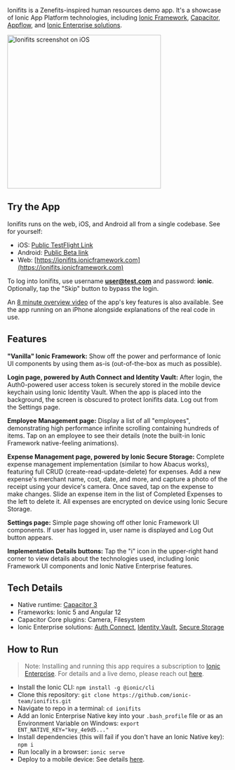 Ionifits is a Zenefits-inspired human resources demo app. It's a showcase of Ionic App Platform technologies, including [Ionic Framework](https://ionicframework.com), [Capacitor](https://capacitorjs.com), [Appflow](https://ionic.io/appflow), and [Ionic Enterprise solutions](https://ionic.io/docs).

<img src="https://github.com/ionic-team/ionifits/raw/main/ionifits-ios-screenshot.png" width="350" alt="Ionifits screenshot on iOS" />

## Try the App

Ionifits runs on the web, iOS, and Android all from a single codebase. See for yourself:

- iOS: [Public TestFlight Link](https://testflight.apple.com/join/87WO2hwS)
- Android: [Public Beta link](https://play.google.com/store/apps/details?id=io.ionic.demoapp.ionifits)
- Web: [https://ionifits.ionicframework.com](https://ionifits.ionicframework.com)

To log into Ionifits, use username **user@test.com** and password: **ionic**.  Optionally, tap the "Skip" button to bypass the login.

An [8 minute overview video](https://ionicpro.wistia.com/medias/s8h3vpsxp8) of the app's key features is also available. See the app running on an iPhone alongside explanations of the real code in use.

## Features

**"Vanilla" Ionic Framework:** Show off the power and performance of Ionic UI components by using them as-is (out-of-the-box as much as possible).

**Login page, powered by Auth Connect and Identity Vault:** After login, the Auth0-powered user access token is securely stored in the mobile device keychain using Ionic Identity Vault. When the app is placed into the background, the screen is obscured to protect Ionifits data. Log out from the Settings page.

**Employee Management page:**  Display a list of all "employees", demonstrating high performance infinite scrolling containing hundreds of items. Tap on an employee to see their details (note the built-in Ionic Framework native-feeling animations).

**Expense Management page, powered by Ionic Secure Storage:** Complete expense management implementation (similar to how Abacus works), featuring full CRUD (create-read-update-delete) for expenses. Add a new expense's merchant name, cost, date, and more, and capture a photo of the receipt using your device's camera. Once saved, tap on the expense to make changes. Slide an expense item in the list of Completed Expenses to the left to delete it. All expenses are encrypted on device using Ionic Secure Storage.

**Settings page:** Simple page showing off other Ionic Framework UI components. If user has logged in, user name is displayed and Log Out button appears.

**Implementation Details buttons:** Tap the "i" icon in the upper-right hand corner to view details about the technologies used, including Ionic Framework UI components and Ionic Native Enterprise features.

## Tech Details

- Native runtime: [Capacitor 3](https://capacitorjs.com)
- Frameworks: Ionic 5 and Angular 12
- Capacitor Core plugins: Camera, Filesystem
- Ionic Enterprise solutions: [Auth Connect](https://ionic.io/products/auth-connect), [Identity Vault](https://ionic.io/products/identity-vault), [Secure Storage](https://ionic.io/products/secure-storage)

## How to Run
> Note: Installing and running this app requires a subscription to [Ionic Enterprise](https://ionicframework.com/enterprise). For details and a live demo, please reach out [here](https://ionic.io/contact/sales).

- Install the Ionic CLI: `npm install -g @ionic/cli`
- Clone this repository: `git clone https://github.com/ionic-team/ionifits.git`
- Navigate to repo in a terminal: `cd ionifits`
- Add an Ionic Enterprise Native key into your `.bash_profile` file or as an Environment Variable on Windows: `export ENT_NATIVE_KEY="key_4e9d5..."`
- Install dependencies (this will fail if you don't have an Ionic Native key): `npm i`
- Run locally in a browser: `ionic serve`
- Deploy to a mobile device: See details [here](https://capacitorjs.com/docs/basics/running-your-app).
